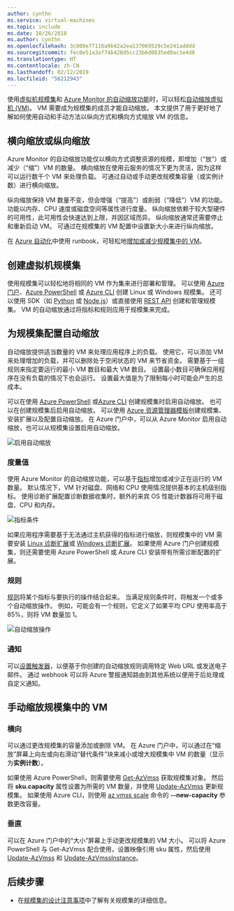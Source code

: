 ```yaml
---
author: cynthn
ms.service: virtual-machines
ms.topic: include
ms.date: 10/26/2018
ms.author: cynthn
ms.openlocfilehash: 3c008e77116a9b42a2ea137069529c5e241adddd
ms.sourcegitcommit: fec0e51a3af74b428d5cc23b6d0835ed0ac1e4d8
ms.translationtype: HT
ms.contentlocale: zh-CN
ms.lasthandoff: 02/12/2019
ms.locfileid: "56212943"
---
```

使用[虚拟机规模集](../articles/virtual-machine-scale-sets/virtual-machine-scale-sets-overview.md)和 [Azure Monitor 的自动缩放功能](../articles/azure-monitor/platform/autoscale-overview.md)时，可以轻松[自动缩放](../articles/azure-monitor/platform/autoscale-best-practices.md)[虚拟机 (VM)](../articles/virtual-machines/windows/overview.md)。 VM 需要成为规模集的成员才能自动缩放。 本文提供了用于更好地了解如何使用自动和手动方法以纵向方式和横向方式缩放 VM 的信息。

## <a name="horizontal-or-vertical-scaling"></a>横向缩放或纵向缩放

Azure Monitor 的自动缩放功能仅以横向方式调整资源的规模，即增加（“放”）或减少（“缩”）VM 的数量。 横向缩放在使用云服务的情况下更为灵活，因为这样可以运行数千个 VM 来处理负载。 可通过自动或手动更改规模集容量（或实例计数）进行横向缩放。 

纵向缩放保持 VM 数量不变，但会增强（“提高”）或削弱（“降低”）VM 的功能。 功能以内存、CPU 速度或磁盘空间等属性进行度量。 纵向缩放依赖于较大型硬件的可用性，此可用性会快速达到上限，并因区域而异。 纵向缩放通常还需要停止和重新启动 VM。 可通过在规模集的 VM 配置中设置新大小来进行纵向缩放。

在 [Azure 自动化](../articles/automation/automation-intro.md)中使用 runbook，可轻松地[增加或减少规模集中的 VM](../articles/virtual-machine-scale-sets/virtual-machine-scale-sets-vertical-scale-reprovision.md)。

## <a name="create-a-virtual-machine-scale-set"></a>创建虚拟机规模集

使用规模集可以轻松地将相同的 VM 作为集来进行部署和管理。 可以使用 [Azure 门户](../articles/virtual-machine-scale-sets/virtual-machine-scale-sets-portal-create.md)、[Azure PowerShell](../articles/virtual-machines/windows/tutorial-create-vmss.md) 或 [Azure CLI](../articles/virtual-machines/linux/tutorial-create-vmss.md) 创建 Linux 或 Windows 规模集。 还可以使用 SDK（如 [Python](https://azure.microsoft.com/develop/python/) 或 [Node.js](/nodejs/azure)）或直接使用 [REST API](/rest/api/compute/virtualmachinescalesets) 创建和管理规模集。 VM 的自动缩放通过将指标和规则应用于规模集来完成。

## <a name="configure-autoscale-for-a-scale-set"></a>为规模集配置自动缩放

自动缩放提供适当数量的 VM 来处理应用程序上的负载。 使用它，可以添加 VM 来处理增加的负载，并可以删除处于空闲状态的 VM 来节省资金。 需要基于一组规则来指定要运行的最小 VM 数目和最大 VM 数目。 设置最小数目可确保应用程序在没有负载的情况下也会运行。 设置最大值是为了限制每小时可能会产生的总成本。

可以在使用 [Azure PowerShell](../articles/azure-monitor/platform/powershell-quickstart-samples.md#create-and-manage-autoscale-settings) 或[Azure CLI](https://docs.microsoft.com/cli/azure/monitor/autoscale-settings) 创建规模集时启用自动缩放。 也可以在创建规模集后启用自动缩放。 可以使用 [Azure 资源管理器模板](../articles/virtual-machine-scale-sets/virtual-machine-scale-sets-windows-autoscale.md)创建规模集、安装扩展以及配置自动缩放。 在 Azure 门户中，可以从 Azure Monitor 启用自动缩放，也可以从规模集设置启用自动缩放。

![启用自动缩放](./media/virtual-machines-autoscale/virtual-machines-autoscale-enable.png)
 
### <a name="metrics"></a>度量值

使用 Azure Monitor 的自动缩放功能，可以基于[指标](../articles/azure-monitor/platform/autoscale-common-metrics.md)增加或减少正在运行的 VM 数量。 默认情况下，VM 针对磁盘、网络和 CPU 使用情况提供基本的主机级别指标。 使用诊断扩展配置诊断数据收集时，额外的来宾 OS 性能计数器将可用于磁盘、CPU 和内存。

![指标条件](./media/virtual-machines-autoscale/virtual-machines-autoscale-criteria.png)

如果应用程序需要基于无法通过主机获得的指标进行缩放，则规模集中的 VM 需要安装 [Linux 诊断扩展](../articles/virtual-machines/linux/diagnostic-extension.md)或 [Windows 诊断扩展](../articles/virtual-machines/windows/ps-extensions-diagnostics.md)。 如果使用 Azure 门户创建规模集，则还需要使用 Azure PowerShell 或 Azure CLI 安装带有所需诊断配置的扩展。
 
### <a name="rules"></a>规则

[规则](../articles/monitoring-and-diagnostics/monitoring-autoscale-scale-by-custom-metric.md)将某个指标与要执行的操作结合起来。 当满足规则条件时，将触发一个或多个自动缩放操作。 例如，可能会有一个规则，它定义了如果平均 CPU 使用率高于 85%，则将 VM 数量加 1。

![自动缩放操作](./media/virtual-machines-autoscale/virtual-machines-autoscale-actions.png)
 
### <a name="notifications"></a>通知

可以[设置触发器](../articles/azure-monitor/platform/autoscale-webhook-email.md)，以便基于你创建的自动缩放规则调用特定 Web URL 或发送电子邮件。 通过 webhook 可以将 Azure 警报通知路由到其他系统以便用于后处理或自定义通知。

## <a name="manually-scale-vms-in-a-scale-set"></a>手动缩放规模集中的 VM

### <a name="horizontal"></a>横向

可以通过更改规模集的容量添加或删除 VM。 在 Azure 门户中，可以通过在“缩放”屏幕上向左或向右滑动“替代条件”块来减小或增大规模集中 VM 的数量（显示为**实例计数**）。

如果使用 Azure PowerShell，则需要使用 [Get-AzVmss](https://docs.microsoft.com/powershell/module/az.compute/get-azvmss) 获取规模集对象。 然后将 **sku.capacity** 属性设置为所需的 VM 数量，并使用 [Update-AzVmss](https://docs.microsoft.com/powershell/module/az.compute/update-azvmss) 更新规模集。 如果使用 Azure CLI，则使用 [az vmss scale](/cli/azure/vmss?view=azure-cli-latest#az-vmss-scale) 命令的 **--new-capacity** 参数更改容量。

### <a name="vertical"></a>垂直

可以在 Azure 门户中的“大小”屏幕上手动更改规模集的 VM 大小。 可以将 Azure PowerShell 与 Get-AzVmss 配合使用，设置映像引用 sku 属性，然后使用 [Update-AzVmss](https://docs.microsoft.com/powershell/module/az.compute/update-azvmss) 和 [Update-AzVmssInstance](https://docs.microsoft.com/powershell/module/az.compute/update-azvmssinstance)。

## <a name="next-steps"></a>后续步骤

- 在[规模集的设计注意事项](../articles/virtual-machine-scale-sets/virtual-machine-scale-sets-design-overview.md)中了解有关规模集的详细信息。

